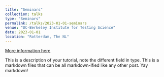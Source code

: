 ```yaml
---
title: "Seminars"
collection: talks
type: "Seminars"
permalink: /talks/2023-01-01-seminars
venue: "UC-Berkeley Institute for Testing Science"
date: 2023-01-01
location: "Rotterdam, The NL"
---
```


[More information here](http://exampleurl.com)

This is a description of your tutorial, note the different field in type. This is a markdown files that can be all markdown-ified like any other post. Yay markdown!
